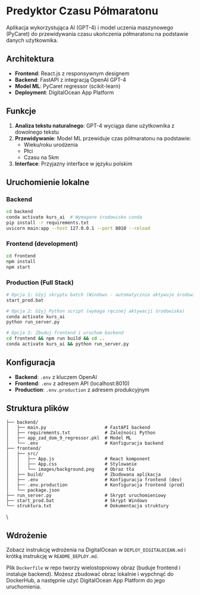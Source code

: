# Predyktor Czasu Półmaratonu

Aplikacja wykorzystująca AI (GPT-4) i model uczenia maszynowego (PyCaret) do przewidywania czasu ukończenia półmaratonu na podstawie danych użytkownika.

## Architektura

- **Frontend**: React.js z responsywnym designem
- **Backend**: FastAPI z integracją OpenAI GPT-4
- **Model ML**: PyCaret regressor (scikit-learn)
- **Deployment**: DigitalOcean App Platform

## Funkcje

1. **Analiza tekstu naturalnego**: GPT-4 wyciąga dane użytkownika z dowolnego tekstu
2. **Przewidywanie**: Model ML przewiduje czas półmaratonu na podstawie:
   - Wieku/roku urodzenia
   - Płci
   - Czasu na 5km
3. **Interface**: Przyjazny interface w języku polskim

## Uruchomienie lokalne

### Backend
```bash
cd backend
conda activate kurs_ai  # Wymagane środowisko conda
pip install -r requirements.txt
uvicorn main:app --host 127.0.0.1 --port 8010 --reload
```

### Frontend (development)
```bash
cd frontend
npm install
npm start
```

### Production (Full Stack)
```bash
# Opcja 1: Użyj skryptu batch (Windows - automatycznie aktywuje środowisko)
start_prod.bat

# Opcja 2: Użyj Python script (wymaga ręcznej aktywacji środowiska)
conda activate kurs_ai
python run_server.py

# Opcja 3: Zbuduj frontend i uruchom backend
cd frontend && npm run build && cd ..
conda activate kurs_ai && python run_server.py
```

## Konfiguracja

- **Backend**: `.env` z kluczem OpenAI
- **Frontend**: `.env` z adresem API (localhost:8010)
- **Production**: `.env.production` z adresem produkcyjnym

## Struktura plików

```
├── backend/
│   ├── main.py                      # FastAPI backend
│   ├── requirements.txt             # Zależności Python
│   ├── app_zad_dom_9_regressor.pkl  # Model ML
│   └── .env                         # Konfiguracja backend
├── frontend/
│   ├── src/
│   │   ├── App.js                   # React komponent
│   │   ├── App.css                  # Stylowanie
│   │   └── images/background.png    # Obraz tła
│   ├── build/                       # Zbudowana aplikacja
│   ├── .env                         # Konfiguracja frontend (dev)
│   ├── .env.production              # Konfiguracja frontend (prod)
│   └── package.json
├── run_server.py                    # Skrypt uruchomieniowy
├── start_prod.bat                   # Skrypt Windows
└── struktura.txt                    # Dokumentacja struktury
```
\
## Wdrożenie

Zobacz instrukcję wdrożenia na DigitalOcean w `DEPLOY_DIGITALOCEAN.md` i krótką instrukcję w `README_DEPLOY.md`.

Plik `Dockerfile` w repo tworzy wielostopniowy obraz (buduje frontend i instaluje backend). Możesz zbudować obraz lokalnie i wypchnąć do DockerHub, a następnie użyć DigitalOcean App Platform do jego uruchomienia.
